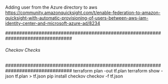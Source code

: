 Adding user from the Azure directory to aws 
https://community.amazonquicksight.com/t/enable-federation-to-amazon-quicksight-with-automatic-provisioning-of-users-between-aws-iam-identity-center-and-microsoft-azure-ad/8234



################################################################################
###### Checkov Checks 
################################################################################
terraform plan -out tf.plan
terraform show -json tf.plan > tf.json
pip install checkov
checkov -f tf.json
